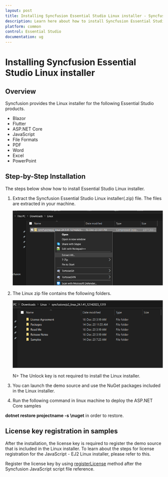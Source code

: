 ```yaml
---
layout: post
title: Installing Syncfusion Essential Studio Linux installer - Syncfusion
description: Learn here about how to install Syncfusion Essential Studio Linux installer after downloading from our Syncfusion website.
platform: common
control: Essential Studio
documentation: ug
---
```


# Installing Syncfusion Essential Studio Linux installer

## Overview

Syncfusion provides the Linux installer for the following Essential Studio products.

* Blazor
* Flutter
* ASP.NET Core
* JavaScript
* File Formats
* PDF
* Word
* Excel
* PowerPoint


## Step-by-Step Installation

The steps below show how to install Essential Studio Linux installer.

1. Extract the Syncfusion Essential Studio Linux installer(.zip) file. The files are extracted in your machine.

   ![Welcome wizard](images/Linux_Installer1.png)
   

2. The Linux zip file contains the following folders.

   ![License Agreement](images/Linux_Installer2.png)   
   
   N> The Unlock key is not required to install the Linux installer.


4. You can launch the demo source and use the NuGet packages included in the Linux installer.


5. Run the following command in linux machine to deploy the ASP.NET Core samples
 
  **dotnet restore projectname -s \nuget** in order to restore.

## License key registration in samples

After the installation, the license key is required to register the demo source that is included in the Linux installer. To learn about the steps for license registration for the JavaScript - EJ2 Linux installer, please refer to this.

Register the license key by using [registerLicense](https://ej2.syncfusion.com/javascript/documentation/licensing/license-key-registration#javascript-es5) method after the Syncfusion JavaScript script file reference.